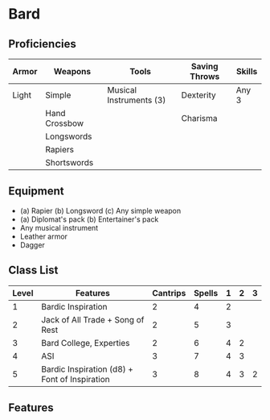 # Bard
## Proficiencies
| Armor | Weapons       | Tools                   | Saving Throws | Skills |
| ----- | ------------- | ----------------------- | ------------- | ------ |
| Light | Simple        | Musical Instruments (3) | Dexterity     | Any 3  |
|       | Hand Crossbow |                         | Charisma      |        |
|       | Longswords    |                         |               |        |
|       | Rapiers       |                         |               |        |
|       | Shortswords   |                         |               |        |
## Equipment
- (a) Rapier (b) Longsword (c) Any simple weapon
- (a) Diplomat's pack (b) Entertainer's pack
- Any musical instrument
- Leather armor
- Dagger
## Class List
| Level | Features                                      | Cantrips | Spells | 1   | 2   | 3   |
| ----- | --------------------------------------------- | -------- | ------ | --- | --- | --- |
| 1     | Bardic Inspiration                            | 2        | 4      | 2   |     |     |
| 2     | Jack of All Trade + Song of Rest              | 2        | 5      | 3   |     |     |
| 3     | Bard College, Experties                       | 2        | 6      | 4   | 2   |     |
| 4     | ASI                                           | 3        | 7      | 4   | 3   |     |
| 5     | Bardic Inspiration (d8) + Font of Inspiration | 3        | 8      | 4   | 3   | 2   |
## Features